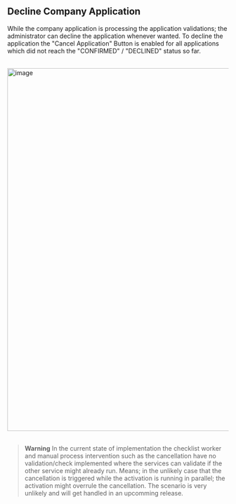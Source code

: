 ## Decline Company Application

While the company application is processing the application validations; the administrator can decline the application whenever wanted.
To decline the application the "Cancel Application" Button is enabled for all applications which did not reach the "CONFIRMED" / "DECLINED" status so far.

<br>
<img width="827" alt="image" src="https://user-images.githubusercontent.com/94133633/217916501-dbadf9e9-2a1a-4a0e-911f-8be3f0c5df0a.png">
<br>
<br>

> **Warning**
> In the current state of implementation the checklist worker and manual process intervention such as the cancellation have no validation/check implemented where the services can validate if the other service might already run. Means; in the unlikely case that the cancellation is triggered while the activation is running in parallel; the activation might overrule the cancellation. 
> The scenario is very unlikely and will get handled in an upcomming release.

<br>
<br>
